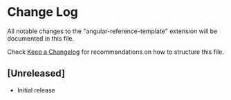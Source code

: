 # Change Log

All notable changes to the "angular-reference-template" extension will be documented in this file.

Check [Keep a Changelog](http://keepachangelog.com/) for recommendations on how to structure this file.

## [Unreleased]

- Initial release